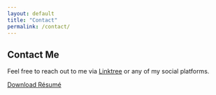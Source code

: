 ```yaml
---
layout: default
title: "Contact"
permalink: /contact/
---
```


## Contact Me

Feel free to reach out to me via [Linktree](https://linktr.ee/MohamedLakssir) or any of my social platforms.

[Download Résumé](https://drive.google.com/file/d/178SSUX4DYWFuUmVl5LgS98bGfGxi-9c2/view?usp=sharing)
